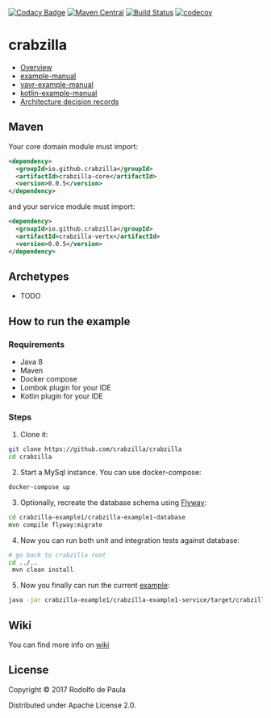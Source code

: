 [![Codacy Badge](https://api.codacy.com/project/badge/Grade/1bf7f26aa9614216a368dc461ef05848)](https://www.codacy.com/app/rodolfodpk/crabzilla?utm_source=github.com&utm_medium=referral&utm_content=crabzilla/crabzilla&utm_campaign=badger)
[![Maven Central](https://maven-badges.herokuapp.com/maven-central/io.github.crabzilla/crabzilla/badge.svg)](http://search.maven.org/#artifactdetails%7Cio.github.crabzilla%7Ccrabzilla%7C0.0.5%7C)
[![Build Status](https://travis-ci.org/crabzilla/crabzilla.svg?branch=master)](https://travis-ci.org/crabzilla/crabzilla)
[![codecov](https://codecov.io/gh/crabzilla/crabzilla/branch/master/graph/badge.svg)](https://codecov.io/gh/crabzilla/crabzilla)

# crabzilla

* [Overview](https://crabzilla.github.io/crabzilla/docs/overview.html)
* [example-manual](https://crabzilla.github.io/crabzilla/docs/example-manual.html)
* [vavr-example-manual](https://crabzilla.github.io/crabzilla/docs/vavr-example-manual.html)
* [kotlin-example-manual](https://crabzilla.github.io/crabzilla/docs/kotlin-example-manual.html)
* [Architecture decision records](https://github.com/crabzilla/crabzilla/tree/master/doc/architecture/decisions)

## Maven

Your core domain module must import:

```xml
<dependency>
  <groupId>io.github.crabzilla</groupId>
  <artifactId>crabzilla-core</artifactId>
  <version>0.0.5</version>
</dependency>
```

and your service module must import:

```xml
<dependency>
  <groupId>io.github.crabzilla</groupId>
  <artifactId>crabzilla-vertx</artifactId>
  <version>0.0.5</version>
</dependency>
```

## Archetypes

* TODO

## How to run the example

### Requirements

* Java 8
* Maven
* Docker compose
* Lombok plugin for your IDE
* Kotlin plugin for your IDE

### Steps

1. Clone it:

```bash
git clone https://github.com/crabzilla/crabzilla
cd crabzilla
```

2. Start a MySql instance. You can use docker-compose:

```bash
docker-compose up
```

3. Optionally, recreate the database schema using [Flyway](https://flywaydb.org/):

```bash
cd crabzilla-example1/crabzilla-example1-database
mvn compile flyway:migrate
```

4. Now you can run both unit and integration tests against database:

```bash
# go back to crabzilla root
cd ../..
 mvn clean install 
```

5. Now you finally can run the current [example](crabzilla-example1/crabzilla-example1-service/src/main/java/io/github/crabzilla/example1/Example1Launcher.java):

```bash
java -jar crabzilla-example1/crabzilla-example1-service/target/crabzilla-example1-service-0.0.5-fat.jar
```

## Wiki 

You can find more info on [wiki](https://github.com/crabzilla/crabzilla/wiki)

 
## License

Copyright © 2017 Rodolfo de Paula

Distributed under Apache License 2.0.